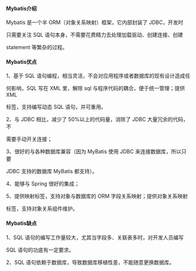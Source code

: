 #### Mybatis介绍

Mybatis 是一个半 ORM（对象关系映射）框架，它内部封装了 JDBC，开发时

只需要关注 SQL 语句本身，不需要花费精力去处理加载驱动、创建连接、创建

statement 等繁杂的过程。

#### Mybatis优点

1、基于 SQL 语句编程，相当灵活，不会对应用程序或者数据库的现有设计造成任

何影响，SQL 写在 XML 里，解除 sql 与程序代码的耦合，便于统一管理；提供 XML

标签，支持编写动态 SQL 语句，并可重用。

2、与 JDBC 相比，减少了 50%以上的代码量，消除了 JDBC 大量冗余的代码，不

需要手动开关连接；

3、很好的与各种数据库兼容（因为 MyBatis 使用 JDBC 来连接数据库，所以只要

JDBC 支持的数据库 MyBatis 都支持）。

4、能够与 Spring 很好的集成；

5、提供映射标签，支持对象与数据库的 ORM 字段关系映射；提供对象关系映射

标签，支持对象关系组件维护。

#### Mybatis缺点

1、SQL 语句的编写工作量较大，尤其当字段多、关联表多时，对开发人员编写

SQL 语句的功底有一定要求。

2、SQL 语句依赖于数据库，导致数据库移植性差，不能随意更换数据库。